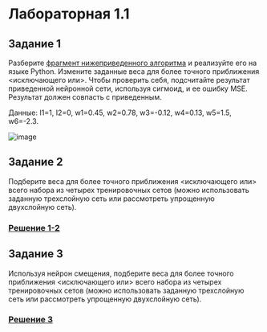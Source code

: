 # Лабораторная 1.1
## Задание 1
Разберите [фрагмент нижеприведенного алгоритма](https://github.com/NiCHUY/BSU-Projects/blob/main/6th-Term/Neural-Net/Lab_1.1/task_1.py) и реализуйте его на языке Python. Измените заданные веса для более точного приближения <исключающего или>. Чтобы проверить себя, подсчитайте результат приведенной нейронной сети, используя сигмоид, и ее ошибку MSE. Результат должен совпасть с приведенным.

Данные: I1=1, I2=0, w1=0.45, w2=0.78, w3=-0.12, w4=0.13, w5=1.5, w6=-2.3.

![image](https://github.com/NiCHUY/BSU-Projects/assets/89972933/3b386e17-ef91-4fcf-87b3-621b1dafd774)
## Задание 2
Подберите веса для более точного приближения <исключающего или> всего набора из четырех тренировочных сетов (можно использовать заданную трехслойную сеть или рассмотреть упрощенную двухслойную сеть).
### [Решение 1-2](https://github.com/NiCHUY/BSU-Projects/blob/main/6th-Term/Neural-Net/Lab_1.1/task_2.py)
## Задание 3
Используя нейрон смещения, подберите веса для более точного приближения <исключающего или> всего набора из четырех тренировочных сетов (можно использовать заданную трехслойную сеть или рассмотреть упрощенную двухслойную сеть).
### [Решение 3](https://github.com/NiCHUY/BSU-Projects/blob/main/6th-Term/Neural-Net/Lab_1.1/task_3.py)
